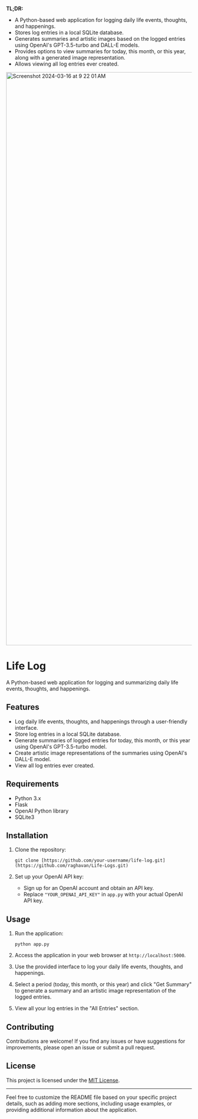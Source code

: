 **TL;DR:**
- A Python-based web application for logging daily life events, thoughts, and happenings.
- Stores log entries in a local SQLite database.
- Generates summaries and artistic images based on the logged entries using OpenAI's GPT-3.5-turbo and DALL-E models.
- Provides options to view summaries for today, this month, or this year, along with a generated image representation.
- Allows viewing all log entries ever created.

<img width="1553" alt="Screenshot 2024-03-16 at 9 22 01 AM" src="https://github.com/raghavan/Life-Logs/assets/131585/bd2f84cc-ab85-4752-a932-dbe7275ac0cc">


# Life Log

A Python-based web application for logging and summarizing daily life events, thoughts, and happenings.

## Features

- Log daily life events, thoughts, and happenings through a user-friendly interface.
- Store log entries in a local SQLite database.
- Generate summaries of logged entries for today, this month, or this year using OpenAI's GPT-3.5-turbo model.
- Create artistic image representations of the summaries using OpenAI's DALL-E model.
- View all log entries ever created.

## Requirements

- Python 3.x
- Flask
- OpenAI Python library
- SQLite3

## Installation

1. Clone the repository:

   ```
   git clone [https://github.com/your-username/life-log.git](https://github.com/raghavan/Life-Logs.git)
   ```

2. Set up your OpenAI API key:

   - Sign up for an OpenAI account and obtain an API key.
   - Replace `"YOUR_OPENAI_API_KEY"` in `app.py` with your actual OpenAI API key.

## Usage

1. Run the application:

   ```
   python app.py
   ```

2. Access the application in your web browser at `http://localhost:5000`.

3. Use the provided interface to log your daily life events, thoughts, and happenings.

4. Select a period (today, this month, or this year) and click "Get Summary" to generate a summary and an artistic image representation of the logged entries.

5. View all your log entries in the "All Entries" section.

## Contributing

Contributions are welcome! If you find any issues or have suggestions for improvements, please open an issue or submit a pull request.

## License

This project is licensed under the [MIT License](LICENSE).

---

Feel free to customize the README file based on your specific project details, such as adding more sections, including usage examples, or providing additional information about the application.

